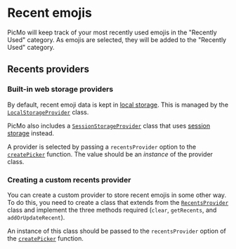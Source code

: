 # Recent emojis

PicMo will keep track of your most recently used emojis in the "Recently Used" category. As emojis are selected, they will be added to the "Recently Used" category.

## Recents providers

### Built-in web storage providers

By default, recent emoji data is kept in [local storage](https://developer.mozilla.org/en-US/docs/Web/API/Window/localStorage). This is managed by the [`LocalStorageProvider`](../api/picmo/classes/local-storage-provider) class.

PicMo also includes a [`SessionStorageProvider`](../api/picmo/classes/session-storage-provider) class that uses [session storage](https://developer.mozilla.org/en-US/docs/Web/API/Window/sessionStorage) instead.

A provider is selected by passing a `recentsProvider` option to the [`createPicker`](../api/picmo/functions/create-picker) function. The value should be an *instance* of the provider class.

### Creating a custom recents provider

You can create a custom provider to store recent emojis in some other way. To do this, you need to create a class that extends from the [`RecentsProvider`](../api/picmo/classes/recents-provider) class and implement the three methods required (`clear`, `getRecents`, and `addOrUpdateRecent`).

An instance of this class should be passed to the `recentsProvider` option of the [`createPicker`](../api/picmo/functions/create-picker) function.
